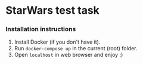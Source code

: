 # StarWars test task

### Installation instructions

1. Install Docker (if you don't have it).
2. Run `docker-compose up` in the current (root) folder.
3. Open `localhost` in web browser and enjoy :)